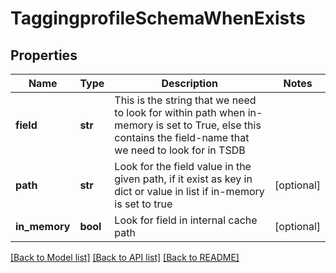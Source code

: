 # TaggingprofileSchemaWhenExists

## Properties
Name | Type | Description | Notes
------------ | ------------- | ------------- | -------------
**field** | **str** | This is the string that we need to look for within path when in-memory is set to True, else this contains the field-name that we need to look for in TSDB | 
**path** | **str** | Look for the field value in the given path, if it exist as key in dict or value in list if in-memory is set to true | [optional] 
**in_memory** | **bool** | Look for field in internal cache path | [optional] 

[[Back to Model list]](../README.md#documentation-for-models) [[Back to API list]](../README.md#documentation-for-api-endpoints) [[Back to README]](../README.md)


